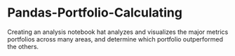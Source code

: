 # Pandas-Portfolio-Calculating
Creating an analysis notebook hat analyzes and visualizes the major metrics portfolios across many areas, and determine which portfolio outperformed the others.
